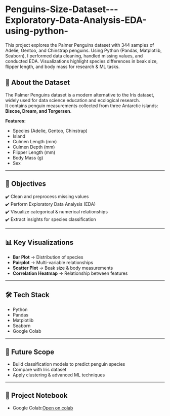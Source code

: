 # Penguins-Size-Dataset---Exploratory-Data-Analysis-EDA-using-python-
This project explores the Palmer Penguins dataset with 344 samples of Adelie, Gentoo, and Chinstrap penguins. Using Python (Pandas, Matplotlib, Seaborn), I performed data cleaning, handled missing values, and conducted EDA. Visualizations highlight species differences in beak size, flipper length, and body mass for research &amp; ML tasks.
## 📖 About the Dataset  
The Palmer Penguins dataset is a modern alternative to the Iris dataset, widely used for data science education and ecological research.  
It contains penguin measurements collected from three Antarctic islands: **Biscoe, Dream, and Torgersen**.  

**Features:**  
- Species (Adelie, Gentoo, Chinstrap)  
- Island  
- Culmen Length (mm)  
- Culmen Depth (mm)  
- Flipper Length (mm)  
- Body Mass (g)  
- Sex  

---

## 🎯 Objectives  
✔️ Clean and preprocess missing values  
✔️ Perform Exploratory Data Analysis (EDA)  
✔️ Visualize categorical & numerical relationships  
✔️ Extract insights for species classification  

---

## 📊 Key Visualizations  
- **Bar Plot** → Distribution of species  
- **Pairplot** → Multi-variable relationships  
- **Scatter Plot** → Beak size & body measurements  
- **Correlation Heatmap** → Relationship between features  

---

## 🛠️ Tech Stack  
- Python  
- Pandas  
- Matplotlib  
- Seaborn  
- Google Colab  

---

## 🚀 Future Scope  
- Build classification models to predict penguin species  
- Compare with Iris dataset  
- Apply clustering & advanced ML techniques  

---

## 🔗 Project Notebook  

- Google Colab:[Open on colab](https://colab.research.google.com/drive/1HnQaEh48zYXc5Tig12An3WnzU5Zp-9q3)  
  
